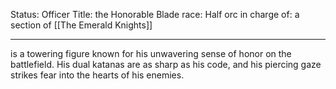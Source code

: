 Status: Officer
Title: the Honorable Blade
race: Half orc
in charge of: a section of [[The Emerald Knights]]

---

is a towering figure known for his unwavering sense of honor on the battlefield. His dual katanas are as sharp as his code, and his piercing gaze strikes fear into the hearts of his enemies.
